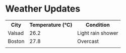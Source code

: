 # Weather Updates

<!-- WEATHER-UPDATE-START -->
<table><tr><th>City</th><th>Temperature (°C)</th><th>Condition</th></tr><tr><td>Valsad</td><td>26.2</td><td>Light rain shower</td></tr><tr><td>Boston</td><td>27.8</td><td>Overcast</td></tr><tr><td></td><td></td><td></td></tr></table>
<!-- WEATHER-UPDATE-END -->
